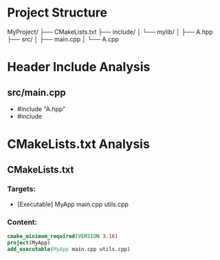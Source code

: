 # Project Structure

MyProject/
├── CMakeLists.txt
├── include/
│   └── mylib/
│       ├── A.hpp
├── src/
│   ├── main.cpp
│   └── A.cpp

# Header Include Analysis

## src/main.cpp
- #include "A.hpp"
- #include <iostream>

# CMakeLists.txt Analysis

## CMakeLists.txt
### Targets:
- [Executable] MyApp main.cpp utils.cpp
### Content:
```cmake
cmake_minimum_required(VERSION 3.16)
project(MyApp)
add_executable(MyApp main.cpp utils.cpp)
